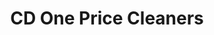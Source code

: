 ---
title: "CD One Price Cleaners"
url: /chicago/cd-one-price-cleaners-north-ashland-avenue/
shop: laundry
---